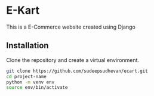 # E-Kart

This is a E-Commerce website created using Django

## Installation

Clone the repository and create a virtual environment.

```bash
git clone https://github.com/sudeepsudhevan/ecart.git
cd project-name
python -m venv env
source env/bin/activate
